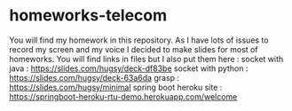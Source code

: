 # homeworks-telecom
You will find my homework in this repository. 
As I have lots of issues to record my screen and my voice I decided to make slides for most of homeworks.
You will find links in files but I also put them here :
socket with java : https://slides.com/hugsy/deck-df83be
socket with python : https://slides.com/hugsy/deck-63a6da
grasp : https://slides.com/hugsy/minimal
spring boot heroku site : https://springboot-heroku-rtu-demo.herokuapp.com/welcome
